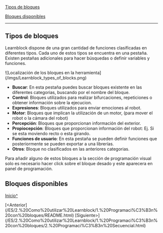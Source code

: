 <a name="Inicio"></a>

[Tipos de bloques](#Tipos-de-bloques)

[Bloques disponibles](#Bloques-disponibles)

---

## <a name="Tipos-de-bloques">Tipos de bloques</a>

Learnblock dispone de una gran cantidad de funciones clasificadas en diferentes tipos. 
Cada uno de estos tipos se encuentra en una pestaña. 
Existen pestañas adicionales para hacer búsquedas o definir variables y funciones.
 

![Localización de los bloques en la herramienta](<sharepath>/imgs/Learnblock_types_of_blocks.png)

* __Buscar__: En esta pestaña puedes buscar bloques existente en las diferentes categorias, buscando por el nombre del bloque.
* __Control__: Bloques utilizados para realizar bifurcaciones, repeticiones o obtener información sobre la ejecucion.
* __Expresiones__: Bloques utilizados para enviar emociones al robot.
* __Motor__: Bloques que implican la utilización de un motor, (para mover el robot o la cámara del robot)
* __Percepción__: Bloques que proporcionan información del exterior.
* __Propiocepción__: Bloques que proporcionan información del robot: Ej. Si se esta moviendo recto o esta girando.
* __Funciones de usuario__: En esta pestaña se pueden definir funciones que posteriormente se pueden exportar a una librerías.
* __Otros__: Bloque no clasificados en las anteriores categorias.

Para añadir alguno de estos bloques a la sección de programación visual solo es necesario hacer click sobre el bloque desado y este aparecera en panel de programación.

## <a name="Bloques-disponibles">Bloques disponibles</a>


[Inicio^](#Inicio)

[<Anterior](<hidepath>/ES/2.%20Como%20utilizar%20Learnblock/1.%20Programaci%C3%B3n%20con%20bloques/README.html)
[Siguiente>](<hidepath>/ES/2.%20Como%20utilizar%20Learnblock/1.%20Programaci%C3%B3n%20con%20bloques/2.%20Programaci%C3%B3n%20Secuencial.html)



